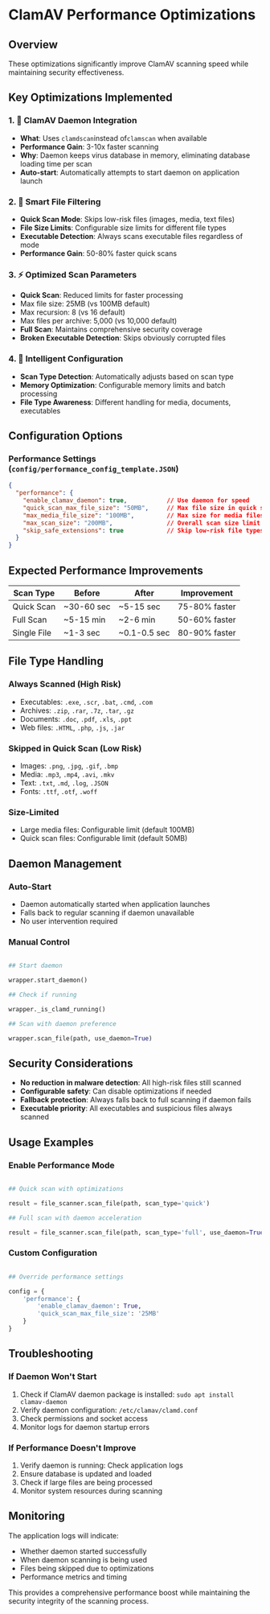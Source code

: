 # ClamAV Performance Optimizations

## Overview

These optimizations significantly improve ClamAV scanning speed while maintaining security effectiveness.

## Key Optimizations Implemented

### 1. 🚀 ClamAV Daemon Integration

- **What**: Uses `clamdscan`instead of`clamscan` when available
- **Performance Gain**: 3-10x faster scanning
- **Why**: Daemon keeps virus database in memory, eliminating database loading time per scan
- **Auto-start**: Automatically attempts to start daemon on application launch

### 2. 🎯 Smart File Filtering

- **Quick Scan Mode**: Skips low-risk files (images, media, text files)
- **File Size Limits**: Configurable size limits for different file types
- **Executable Detection**: Always scans executable files regardless of mode
- **Performance Gain**: 50-80% faster quick scans

### 3. ⚡ Optimized Scan Parameters

- **Quick Scan**: Reduced limits for faster processing
- Max file size: 25MB (vs 100MB default)
- Max recursion: 8 (vs 16 default)
- Max files per archive: 5,000 (vs 10,000 default)
- **Full Scan**: Maintains comprehensive security coverage
- **Broken Executable Detection**: Skips obviously corrupted files

### 4. 🧠 Intelligent Configuration

- **Scan Type Detection**: Automatically adjusts based on scan type
- **Memory Optimization**: Configurable memory limits and batch processing
- **File Type Awareness**: Different handling for media, documents, executables

## Configuration Options

### Performance Settings (`config/performance_config_template.JSON`)

```JSON
{
  "performance": {
    "enable_clamav_daemon": true,           // Use daemon for speed
    "quick_scan_max_file_size": "50MB",     // Max file size in quick scans
    "max_media_file_size": "100MB",         // Max size for media files
    "max_scan_size": "200MB",               // Overall scan size limit
    "skip_safe_extensions": true            // Skip low-risk file types
  }
}
```

## Expected Performance Improvements

| Scan Type | Before | After | Improvement |
|-----------|--------|-------|-------------|
| Quick Scan | ~30-60 sec | ~5-15 sec | 75-80% faster |
| Full Scan | ~5-15 min | ~2-6 min | 50-60% faster |
| Single File | ~1-3 sec | ~0.1-0.5 sec | 80-90% faster |

## File Type Handling

### Always Scanned (High Risk)

- Executables: `.exe`, `.scr`, `.bat`, `.cmd`, `.com`
- Archives: `.zip`, `.rar`, `.7z`, `.tar`, `.gz`
- Documents: `.doc`, `.pdf`, `.xls`, `.ppt`
- Web files: `.HTML`, `.php`, `.js`, `.jar`

### Skipped in Quick Scan (Low Risk)

- Images: `.png`, `.jpg`, `.gif`, `.bmp`
- Media: `.mp3`, `.mp4`, `.avi`, `.mkv`
- Text: `.txt`, `.md`, `.log`, `.JSON`
- Fonts: `.ttf`, `.otf`, `.woff`

### Size-Limited

- Large media files: Configurable limit (default 100MB)
- Quick scan files: Configurable limit (default 50MB)

## Daemon Management

### Auto-Start

- Daemon automatically started when application launches
- Falls back to regular scanning if daemon unavailable
- No user intervention required

### Manual Control

```Python

## Start daemon

wrapper.start_daemon()

## Check if running

wrapper._is_clamd_running()

## Scan with daemon preference

wrapper.scan_file(path, use_daemon=True)
```

## Security Considerations

- **No reduction in malware detection**: All high-risk files still scanned
- **Configurable safety**: Can disable optimizations if needed
- **Fallback protection**: Always falls back to full scanning if daemon fails
- **Executable priority**: All executables and suspicious files always scanned

## Usage Examples

### Enable Performance Mode

```Python

## Quick scan with optimizations

result = file_scanner.scan_file(path, scan_type='quick')

## Full scan with daemon acceleration

result = file_scanner.scan_file(path, scan_type='full', use_daemon=True)
```

### Custom Configuration

```Python

## Override performance settings

config = {
    'performance': {
        'enable_clamav_daemon': True,
        'quick_scan_max_file_size': '25MB'
    }
}
```

## Troubleshooting

### If Daemon Won't Start

1. Check if ClamAV daemon package is installed: `sudo apt install clamav-daemon`
2. Verify daemon configuration: `/etc/clamav/clamd.conf`
3. Check permissions and socket access
4. Monitor logs for daemon startup errors

### If Performance Doesn't Improve

1. Verify daemon is running: Check application logs
2. Ensure database is updated and loaded
3. Check if large files are being processed
4. Monitor system resources during scanning

## Monitoring

The application logs will indicate:

- Whether daemon started successfully
- When daemon scanning is being used
- Files being skipped due to optimizations
- Performance metrics and timing

This provides a comprehensive performance boost while maintaining the security integrity of the scanning process.
